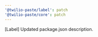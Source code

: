 ```yaml
---
'@twilio-paste/label': patch
'@twilio-paste/core': patch
---
```


[Label] Updated package.json description.
